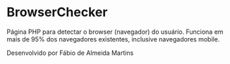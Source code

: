 # BrowserChecker
Página PHP para detectar o browser (navegador) do usuário. 
Funciona em mais de 95% dos navegadores existentes, inclusive navegadores mobile.

Desenvolvido por Fábio de Almeida Martins
